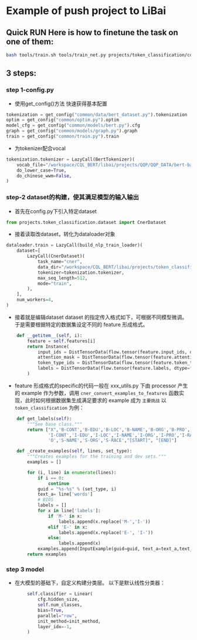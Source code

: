 # Example of push project to LiBai
## Quick RUN Here is how to finetune the task on one of them:
```bash
bash tools/train.sh tools/train_net.py projects/token_classification/configs/config.py 1 train.train_iter=10
```

## 3 steps:
### step 1-config.py
- 使用get_config()方法 快速获得基本配置
```python
tokenization = get_config("common/data/bert_dataset.py").tokenization
optim = get_config("common/optim.py").optim
model_cfg = get_config("common/models/bert.py").cfg
graph = get_config("common/models/graph.py").graph
train = get_config("common/train.py").train
```
- 为tokenizer配合vocal
```python
tokenization.tokenizer = LazyCall(BertTokenizer)(
    vocab_file="/workspace/CQL_BERT/libai/projects/QQP/QQP_DATA/bert-base-chinese-vocab.txt",
    do_lower_case=True,
    do_chinese_wwm=False,
)
```
### step-2 dataset的构建，使其满足模型的输入输出
- 首先在config.py下引入特定dataset
```python
from projects.token_classification.dataset import CnerDataset
```
- 接着读取改dataset，转化为dataloader对象
```python
dataloader.train = LazyCall(build_nlp_train_loader)(
    dataset=[
        LazyCall(CnerDataset)(
            task_name="cner",
            data_dir="/workspace/CQL_BERT/libai/projects/token_classification/data/cner/cner",
            tokenizer=tokenization.tokenizer,
            max_seq_length=512,
            mode="train",
        ),
    ],
    num_workers=4,
)
```
- 接着就是编辑dataset
dataset 的指定传入格式如下，可根据不同模型微调。于是需要根据特定的数据集设定不同的 feature 形成格式。
```python
    def __getitem__(self, i):
        feature = self.features[i]
        return Instance(
            input_ids = DistTensorData(flow.tensor(feature.input_ids, dtype=flow.long)),
            attention_mask = DistTensorData(flow.tensor(feature.attention_mask, dtype=flow.long)),
            token_type_ids = DistTensorData(flow.tensor(feature.token_type_ids, dtype=flow.long)),
            labels = DistTensorData(flow.tensor(feature.labels, dtype=flow.long)),
        )
```
- feature 形成格式的specific的代码一般在 xxx_utils.py 下由 processor 产生的 example 作为参数，调用 `cner_convert_examples_to_features` 函数实现，此时如何根据数据集生成满足要求的 example 成为 `主要挑战`
以 `token_classification` 为例：
```python
    def get_labels(self):
        """See base class."""
        return ["X",'B-CONT','B-EDU','B-LOC','B-NAME','B-ORG','B-PRO','B-RACE','B-TITLE',
                'I-CONT','I-EDU','I-LOC','I-NAME','I-ORG','I-PRO','I-RACE','I-TITLE',
                'O','S-NAME','S-ORG','S-RACE',"[START]", "[END]"]

    def _create_examples(self, lines, set_type):
        """Creates examples for the training and dev sets."""
        examples = []

        for (i, line) in enumerate(lines):
            if i == 0:
                continue
            guid = "%s-%s" % (set_type, i)
            text_a= line['words']
            # BIOS
            labels = []
            for x in line['labels']:
                if 'M-' in x:
                    labels.append(x.replace('M-','I-'))
                elif 'E-' in x:
                    labels.append(x.replace('E-', 'I-'))
                else:
                    labels.append(x)
            examples.append(InputExample(guid=guid, text_a=text_a,text_b=None, label=labels))
        return examples
```

### step 3 model
- 在大模型的基础下，自定义构建分类层。
以下是默认线性分类器：
```python
        self.classifier = Linear(
            cfg.hidden_size,
            self.num_classes,
            bias=True,
            parallel="row",
            init_method=init_method,
            layer_idx=-1,
        )
```




